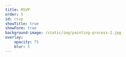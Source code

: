 ```yaml
---
title: RSVP
order: 5
id: rsvp
showTitle: true
showForm: true
background-image: /static/img/painting-process-2.jpg
overlay:
    opacity: 75
    blur: 5
---
```

